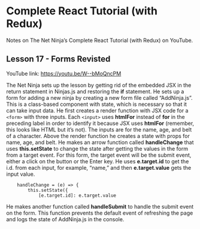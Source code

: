 # Complete React Tutorial (with Redux)

Notes on The Net Ninja’s Complete React Tutorial (with Redux) on YouTube.

## Lesson 17 - Forms Revisted

YouTube link: https://youtu.be/W--bMoQncPM

The Net Ninja sets up the lesson by getting rid of the embedded JSX in the return statement in Ninjas.js and restoring the __if__ statement. He sets up a form for adding a new ninja by creating a new form file called “AddNinja.js”. This is a class-based component with state, which is necessary so that it can take input data. He first creates a render function with JSX code for a `<form>` with three inputs. Each `<input>` uses __htmlFor__ instead of __for__ in the preceding label in order to identify it because JSX uses __htmlFor__ (remember, this looks like HTML but it’s not). The inputs are for the name, age, and belt of a character. Above the render function he creates a state with props for name, age, and belt. He makes an arrow function called __handleChange__ that uses __this.setState__ to change the state after getting the values in the form from a target event. For this form, the target event will be the submit event, either a click on the button or the Enter key. He uses __e.target.id__ to get the i.d. from each input, for example, “name,” and then __e.target.value__ gets the input value.
```
    handleChange = (e) => {
        this.setState({
            [e.target.id]: e.target.value
```
He makes another function called __handleSubmit__ to handle the submit event on the form. This function prevents the default event of refreshing the page and logs the state of AddNinja.js in the console.

